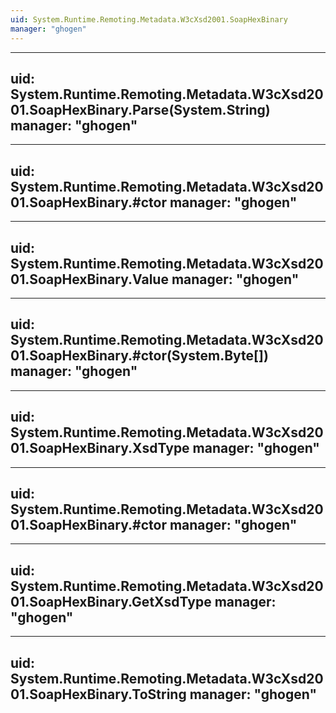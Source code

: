 ```yaml
---
uid: System.Runtime.Remoting.Metadata.W3cXsd2001.SoapHexBinary
manager: "ghogen"
---
```


---
uid: System.Runtime.Remoting.Metadata.W3cXsd2001.SoapHexBinary.Parse(System.String)
manager: "ghogen"
---

---
uid: System.Runtime.Remoting.Metadata.W3cXsd2001.SoapHexBinary.#ctor
manager: "ghogen"
---

---
uid: System.Runtime.Remoting.Metadata.W3cXsd2001.SoapHexBinary.Value
manager: "ghogen"
---

---
uid: System.Runtime.Remoting.Metadata.W3cXsd2001.SoapHexBinary.#ctor(System.Byte[])
manager: "ghogen"
---

---
uid: System.Runtime.Remoting.Metadata.W3cXsd2001.SoapHexBinary.XsdType
manager: "ghogen"
---

---
uid: System.Runtime.Remoting.Metadata.W3cXsd2001.SoapHexBinary.#ctor
manager: "ghogen"
---

---
uid: System.Runtime.Remoting.Metadata.W3cXsd2001.SoapHexBinary.GetXsdType
manager: "ghogen"
---

---
uid: System.Runtime.Remoting.Metadata.W3cXsd2001.SoapHexBinary.ToString
manager: "ghogen"
---
